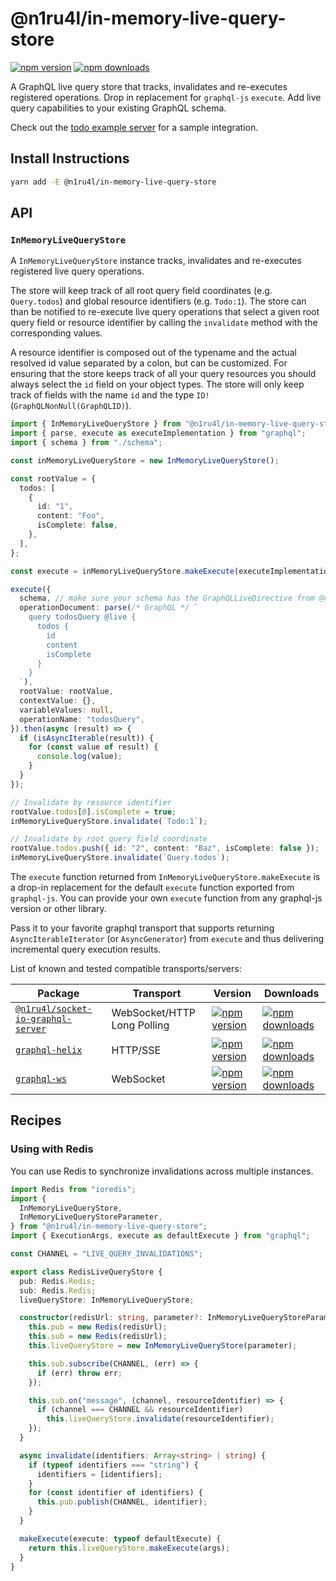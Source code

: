 # @n1ru4l/in-memory-live-query-store

[![npm version](https://img.shields.io/npm/v/@n1ru4l/in-memory-live-query-store.svg)](https://www.npmjs.com/package/@n1ru4l/in-memory-live-query-store) [![npm downloads](https://img.shields.io/npm/dm/@n1ru4l/in-memory-live-query-store.svg)](https://www.npmjs.com/package/@n1ru4l/in-memory-live-query-store)

A GraphQL live query store that tracks, invalidates and re-executes registered operations. Drop in replacement for `graphql-js` `execute`. Add live query capabilities to your existing GraphQL schema.

Check out the [todo example server](https://github.com/n1ru4l/graphql-live-queries/blob/main/packages/todo-example/server/src/schema.ts) for a sample integration.

## Install Instructions

```bash
yarn add -E @n1ru4l/in-memory-live-query-store
```

## API

### `InMemoryLiveQueryStore`

A `InMemoryLiveQueryStore` instance tracks, invalidates and re-executes registered live query operations.

The store will keep track of all root query field coordinates (e.g. `Query.todos`) and global resource identifiers (e.g. `Todo:1`). The store can than be notified to re-execute live query operations that select a given root query field or resource identifier by calling the `invalidate` method with the corresponding values.

A resource identifier is composed out of the typename and the actual resolved id value separated by a colon, but can be customized. For ensuring that the store keeps track of all your query resources you should always select the `id` field on your object types. The store will only keep track of fields with the name `id` and the type `ID!` (`GraphQLNonNull(GraphQLID)`).

```ts
import { InMemoryLiveQueryStore } from "@n1ru4l/in-memory-live-query-store";
import { parse, execute as executeImplementation } from "graphql";
import { schema } from "./schema";

const inMemoryLiveQueryStore = new InMemoryLiveQueryStore();

const rootValue = {
  todos: [
    {
      id: "1",
      content: "Foo",
      isComplete: false,
    },
  ],
};

const execute = inMemoryLiveQueryStore.makeExecute(executeImplementation);

execute({
  schema, // make sure your schema has the GraphQLLiveDirective from @n1ru4l/graphql-live-query
  operationDocument: parse(/* GraphQL */ `
    query todosQuery @live {
      todos {
        id
        content
        isComplete
      }
    }
  `),
  rootValue: rootValue,
  contextValue: {},
  variableValues: null,
  operationName: "todosQuery",
}).then(async (result) => {
  if (isAsyncIterable(result)) {
    for (const value of result) {
      console.log(value);
    }
  }
});

// Invalidate by resource identifier
rootValue.todos[0].isComplete = true;
inMemoryLiveQueryStore.invalidate(`Todo:1`);

// Invalidate by root query field coordinate
rootValue.todos.push({ id: "2", content: "Baz", isComplete: false });
inMemoryLiveQueryStore.invalidate(`Query.todos`);
```

The `execute` function returned from `InMemoryLiveQueryStore.makeExecute` is a drop-in replacement for the default `execute` function exported from `graphql-js`. You can provide your own `execute` function from any graphql-js version or other library.

Pass it to your favorite graphql transport that supports returning `AsyncIterableIterator` (or `AsyncGenerator`) from `execute` and thus delivering incremental query execution results.

List of known and tested compatible transports/servers:

| Package                                                                                                                          | Transport                   | Version                                                                                                                                                                         | Downloads                                                                                                                                                                          |
| -------------------------------------------------------------------------------------------------------------------------------- | --------------------------- | ------------------------------------------------------------------------------------------------------------------------------------------------------------------------------- | ---------------------------------------------------------------------------------------------------------------------------------------------------------------------------------- |
| [`@n1ru4l/socket-io-graphql-server`](https://github.com/n1ru4l/graphql-live-queries/blob/main/packages/socket-io-graphql-server) | WebSocket/HTTP Long Polling | [![npm version](https://badge.fury.io/js/%40n1ru4l%2Fsocket-io-graphql-server.svg)](https://github.com/n1ru4l/graphql-live-queries/blob/main/packages/socket-io-graphql-server) | [![npm downloads](https://img.shields.io/npm/dm/@n1ru4l/socket-io-graphql-server.svg)](https://github.com/n1ru4l/graphql-live-queries/blob/main/packages/socket-io-graphql-server) |
| [`graphql-helix`](https://github.com/danielrearden/graphql-helix)                                                                | HTTP/SSE                    | [![npm version](https://badge.fury.io/js/graphql-helix.svg)](https://github.com/danielrearden/graphql-helix)                                                                    | [![npm downloads](https://img.shields.io/npm/dm/graphql-helix.svg)](https://github.com/danielrearden/graphql-helix)                                                                |
| [`graphql-ws`](https://github.com/enisdenjo/graphql-ws)                                                                          | WebSocket                   | [![npm version](https://badge.fury.io/js/graphql-ws.svg)](https://github.com/enisdenjo/graphql-ws)                                                                              | [![npm downloads](https://img.shields.io/npm/dm/graphql-ws.svg)](https://github.com/enisdenjo/graphql-ws)                                                                          |

## Recipes

### Using with Redis

You can use Redis to synchronize invalidations across multiple instances.

```ts
import Redis from "ioredis";
import {
  InMemoryLiveQueryStore,
  InMemoryLiveQueryStoreParameter,
} from "@n1ru4l/in-memory-live-query-store";
import { ExecutionArgs, execute as defaultExecute } from "graphql";

const CHANNEL = "LIVE_QUERY_INVALIDATIONS";

export class RedisLiveQueryStore {
  pub: Redis.Redis;
  sub: Redis.Redis;
  liveQueryStore: InMemoryLiveQueryStore;

  constructor(redisUrl: string, parameter?: InMemoryLiveQueryStoreParameter) {
    this.pub = new Redis(redisUrl);
    this.sub = new Redis(redisUrl);
    this.liveQueryStore = new InMemoryLiveQueryStore(parameter);

    this.sub.subscribe(CHANNEL, (err) => {
      if (err) throw err;
    });

    this.sub.on("message", (channel, resourceIdentifier) => {
      if (channel === CHANNEL && resourceIdentifier)
        this.liveQueryStore.invalidate(resourceIdentifier);
    });
  }

  async invalidate(identifiers: Array<string> | string) {
    if (typeof identifiers === "string") {
      identifiers = [identifiers];
    }
    for (const identifier of identifiers) {
      this.pub.publish(CHANNEL, identifier);
    }
  }

  makeExecute(execute: typeof defaultExecute) {
    return this.liveQueryStore.makeExecute(args);
  }
}
```
